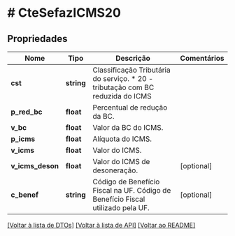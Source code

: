 # # CteSefazICMS20

## Propriedades

Nome | Tipo | Descrição | Comentários
------------ | ------------- | ------------- | -------------
**cst** | **string** | Classificação Tributária do serviço.  * 20 - tributação com BC reduzida do ICMS |
**p_red_bc** | **float** | Percentual de redução da BC. |
**v_bc** | **float** | Valor da BC do ICMS. |
**p_icms** | **float** | Alíquota do ICMS. |
**v_icms** | **float** | Valor do ICMS. |
**v_icms_deson** | **float** | Valor do ICMS de desoneração. | [optional]
**c_benef** | **string** | Código de Benefício Fiscal na UF.  Código de Benefício Fiscal utilizado pela UF. | [optional]

[[Voltar à lista de DTOs]](../../README.md#models) [[Voltar à lista de API]](../../README.md#endpoints) [[Voltar ao README]](../../README.md)
